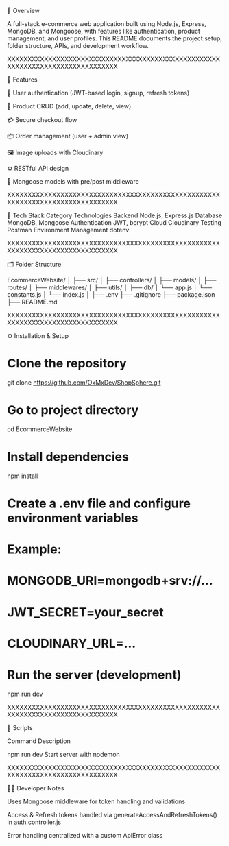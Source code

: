 📖 Overview

A full-stack e-commerce web application built using Node.js, Express, MongoDB, and Mongoose, with features like authentication, product management, and user profiles.
This README documents the project setup, folder structure, APIs, and development workflow.

XXXXXXXXXXXXXXXXXXXXXXXXXXXXXXXXXXXXXXXXXXXXXXXXXXXXXXXXXXXXXXXXXXXXXXXXXXXXXXX

🚀 Features

🧾 User authentication (JWT-based login, signup, refresh tokens)

🛒 Product CRUD (add, update, delete, view)

💳 Secure checkout flow

📦 Order management (user + admin view)

🖼️ Image uploads with Cloudinary

⚙️ RESTful API design

🧠 Mongoose models with pre/post middleware

XXXXXXXXXXXXXXXXXXXXXXXXXXXXXXXXXXXXXXXXXXXXXXXXXXXXXXXXXXXXXXXXXXXXXXXXXXXXXXX

🧩 Tech Stack
Category	                    Technologies
Backend	                        Node.js, Express.js
Database	                    MongoDB, Mongoose
Authentication	                JWT, bcrypt
Cloud	                        Cloudinary
Testing	                        Postman
Environment Management	        dotenv

XXXXXXXXXXXXXXXXXXXXXXXXXXXXXXXXXXXXXXXXXXXXXXXXXXXXXXXXXXXXXXXXXXXXXXXXXXXXXXX

🗂️ Folder Structure

EcommerceWebsite/
│
├── src/
│   ├── controllers/
│   ├── models/
│   ├── routes/
│   ├── middlewares/
│   ├── utils/
│   ├── db/
│   └── app.js
│   └── constants.js
│   └── index.js
│
├── .env
├── .gitignore
├── package.json
├── README.md

XXXXXXXXXXXXXXXXXXXXXXXXXXXXXXXXXXXXXXXXXXXXXXXXXXXXXXXXXXXXXXXXXXXXXXXXXXXXXXX

⚙️ Installation & Setup

# Clone the repository
git clone https://github.com/OxMxDev/ShopSphere.git

# Go to project directory
cd EcommerceWebsite

# Install dependencies
npm install

# Create a .env file and configure environment variables
# Example:
# MONGODB_URI=mongodb+srv://...
# JWT_SECRET=your_secret
# CLOUDINARY_URL=...

# Run the server (development)
npm run dev


XXXXXXXXXXXXXXXXXXXXXXXXXXXXXXXXXXXXXXXXXXXXXXXXXXXXXXXXXXXXXXXXXXXXXXXXXXXXXXX

🧰 Scripts

Command             Description

npm run dev         Start server with nodemon

XXXXXXXXXXXXXXXXXXXXXXXXXXXXXXXXXXXXXXXXXXXXXXXXXXXXXXXXXXXXXXXXXXXXXXXXXXXXXXX

🧑‍💻 Developer Notes

Uses Mongoose middleware for token handling and validations

Access & Refresh tokens handled via generateAccessAndRefreshTokens() in auth.controller.js

Error handling centralized with a custom ApiError class


